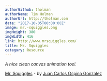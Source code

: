 ```yaml
---
authorGithub: tholman
authorName: Tim Holman
authorUrl: http://tholman.com
date: "2017-10-05T00:00:00Z"
image: mr.-squiggles.png
imgHeight: 380
imgWidth: 416
link: http://www.mrsquiggles.com/
title: Mr. Squiggles
category: Resource
---
```


_A nice clean canvas animation tool._

[Mr. Squiggles](http://www.mrsquiggles.com/) - by [Juan Carlos Ospina Gonzalez](http://www.piterwilson.com)
